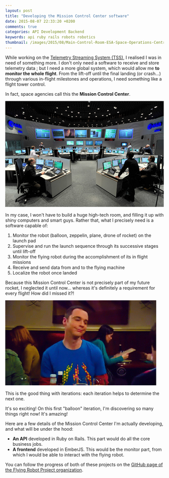 ```yaml
---
layout: post
title: "Developing the Mission Control Center software"
date: 2015-08-07 22:33:20 +0200
comments: true
categories: API Development Backend
keywords: api ruby rails robots robotics
thumbnail: /images/2015/08/Main-Control-Room-ESA-Space-Operations-Centre.jpg
---
```


While working on the [Telemetry Streaming System (TSS)](/blog/2015/07/30/telemetry-streaming-system-tss-design), I realised I was in need of something more. I don't only need a software to receive and store telemetry data ; but I need a more global system, which would allow me **to monitor the whole flight**.
From the lift-off until the final landing (or crash...) through various in-flight milestones and operations, I need something like a flight tower control.

In fact, space agencies call this the **Mission Control Center**.

<!-- more -->

<p class="image center">
  <img src="/images/2015/08/Main-Control-Room-ESA-Space-Operations-Centre.jpg" alt="The European Space Agency (ESA) Space Operations Centre">
</p>

In my case, I won't have to build a huge high-tech room, and filling it up with shiny computers and smart guys.
Rather that, what I precisely need is a software capable of:

1. Monitor the robot (balloon, zeppelin, plane, drone of rocket) on the launch pad
2. Supervise and run the launch sequence through its successive stages until lift-off
3. Monitor the flying robot during the accomplishment of its in flight missions
4. Receive and send data from and to the flying machine
5. Localize the robot once landed

Because this Mission Control Center is not precisely part of my future rocket, I neglected it until now... whereas it's definitely a requirement for every flight!
How did I missed it?!

<p class="image center">
  <img src="/images/2015/08/sheldon-cooper.gif" alt="Sheldon Cooper says no">
</p>

This is the good thing with iterations: each iteration helps to determine the next one.

It's so exciting! On this first "balloon" iteration, I'm discovering so many things right now! It's amazing!

Here are a few details of the Mission Control Center I'm actually developing, and what will be under the hood:

- **An API** developed in Ruby on Rails. This part would do all the core business jobs.
- **A frontend** developed in EmberJS. This would be the monitor part, from which I would be able to interact with the flying robot.

You can follow the progress of both of these projects on the <a target="_blank" href="https://github.com/flying-robot-projects">GitHub page of the Flying Robot Project organization</a>.